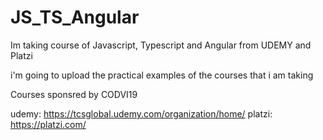 # JS_TS_Angular
Im taking course of Javascript, Typescript and Angular from UDEMY and Platzi

i'm going to upload the practical examples of the courses that i am taking

Courses sponsred by CODVI19 

udemy: https://tcsglobal.udemy.com/organization/home/
platzi: https://platzi.com/
